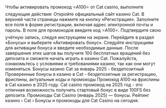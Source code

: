 Чтобы активировать промокод ⭐️A100⭐️ от Cat casino, выполните следующие действия:
Откройте официальный сайт казино Cat.
В верхней части страницы нажмите на кнопку «Регистрация».
Заполните все поля в форме регистрации, включая адрес электронной почты и пароль.
В поле для промокодов введите код ⭐️A100⭐️.
Подтвердите свою учётную запись, следуя инструкциям на экране.
Перейдите в раздел «Бонусы» и выберите «Активировать бонус».
Следуйте инструкциям для активации бонуса и введите необходимые данные.
После завершения этих шагов вы получите 100 бесплатных вращений без депозита и сможете начать играть в казино Cat.
Пожалуйста, ознакомьтесь с условиями и требованиями казино, так как они могут изменяться.
Бонусы казино Cat за январь 2025 - бездепозитный Проверенные бонусы в казино в Cat - бездепозитные за регистрацию, фриспины, актуальные коды и промокоды  Промокод A100 на фриспины в Cat казино в 2025 году. Cat casino промокод на 2025 год - это отличная возможность получить стартовый бонус в виде 100FS без депозита. Промокоды Cat Casino (январь 2025) — бонусы. Рейтинг казино › Cat › Бонусы и промокоды для Cat Casino на сегодня.
